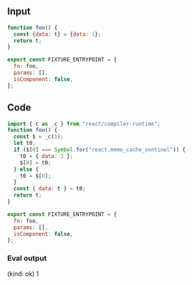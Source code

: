 
## Input

```javascript
function foo() {
  const {data: t} = {data: 1};
  return t;
}

export const FIXTURE_ENTRYPOINT = {
  fn: foo,
  params: [],
  isComponent: false,
};

```

## Code

```javascript
import { c as _c } from "react/compiler-runtime";
function foo() {
  const $ = _c(1);
  let t0;
  if ($[0] === Symbol.for("react.memo_cache_sentinel")) {
    t0 = { data: 1 };
    $[0] = t0;
  } else {
    t0 = $[0];
  }
  const { data: t } = t0;
  return t;
}

export const FIXTURE_ENTRYPOINT = {
  fn: foo,
  params: [],
  isComponent: false,
};

```
      
### Eval output
(kind: ok) 1